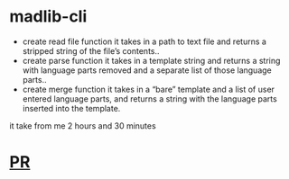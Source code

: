 # madlib-cli

* create read file function it takes in a path to text file and returns a stripped string of the file’s contents..
* create parse function it takes in a template string and returns a string with language parts removed and a separate list of those language parts..
* create merge function it takes in a “bare” template and a list of user entered language parts, and returns a string with the language parts inserted into the template. 

it take from me 2 hours and 30 minutes

# [PR](https://github.com/Hamza-Rashed/madlib-cli/pull/1)
